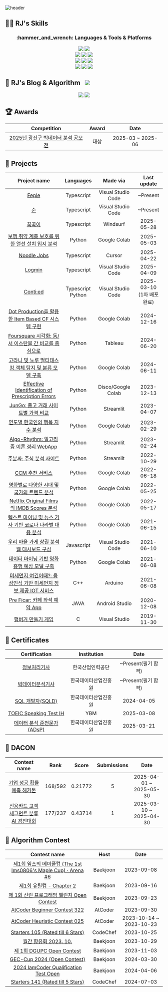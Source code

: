 ![header](https://capsule-render.vercel.app/api?type=rounded&color=0:A072A8,100:7C7AA8&text=Welcome%20to%20Junseok's%20Github!%20✨%20&animation=fadeIn&fontColor=FFFFFF&fontSize=40&fontAlign=50&height=180&width)

## 💪🏻 RJ's Skills
<div align=center>
  <h3>:hammer_and_wrench: Languages & Tools & Platforms</h3>
  <img src="https://img.shields.io/badge/Python-3776AB?style=for-the-badge&logo=python&logoColor=white">
  <img src="https://img.shields.io/badge/google colab-F9AB00?style=for-the-badge&logo=googlecolab&logoColor=white">
  <br>

  <img src="https://img.shields.io/badge/Tensorflow-FF6F00?style=for-the-badge&logo=Tensorflow&logoColor=white">
  <img src="https://img.shields.io/badge/django-%23092E20.svg?style=for-the-badge&logo=django&logoColor=white">
  <img src="https://img.shields.io/badge/postgres-%23316192.svg?style=for-the-badge&logo=postgresql&logoColor=white">
  <br>
  
  <img src="https://img.shields.io/badge/react-%2320232a.svg?style=for-the-badge&logo=react&logoColor=%2361DAFB">
  <img src="https://img.shields.io/badge/Typescript-3178C6?style=for-the-badge&logo=Typescript&logoColor=white">
  <img src="https://img.shields.io/badge/tailwindcss-%2338B2AC.svg?style=for-the-badge&logo=tailwind-css&logoColor=white">
  <br>

  <img src="https://img.shields.io/badge/docker-%230db7ed.svg?style=for-the-badge&logo=docker&logoColor=white">
  <img src="https://img.shields.io/badge/scikit--learn-%23F7931E.svg?style=for-the-badge&logo=scikit-learn&logoColor=white">
  <img src="https://img.shields.io/badge/mysql-4479A1.svg?style=for-the-badge&logo=mysql&logoColor=white">
  <br>
</div>

## 🤔 RJ's Blog & Algorithm <a href="https://injoycode.tistory.com"><img src="http://img.shields.io/badge/-My%20Blog-96744E?style=flat&logo=tistory&link=https://injoycode.tistory.com" style="height : auto; margin-left : 10px; margin-right : 10px;"/></a>

<p align="center">
  <a href="https://solved.ac/rj_stony"><img src="http://mazassumnida.wtf/api/v2/generate_badge?boj=rj_stony"></a>
  <img src="http://mazandi.herokuapp.com/api?handle=rj_stony&theme=dark">
</p>

## 🏆 Awards
|Competition|Award|Date|
|:----:|:----:|:----:|
|[2025년 광진구 빅데이터 분석 공모전](https://www.gwangjin.go.kr/portal/bbs/B0000003/view.do?nttId=6397299&menuNo=200192&pSiteId=portal&pageIndex=1)|대상|2025-03 ~ 2025-06|

## 🌟 Projects
|Project name|Languages|Made via|Last update|
|:----:|:----:|:----:|:----:|
|[Feple](https://feple.vercel.app/)|Typescript|Visual Studio Code|~Present|
|[순](https://github.com/MJ-Seed/soon-frontend)|Typescript|Visual Studio Code|~Present|
|[꾹꾹이](https://rj-stony.github.io/kkuk-kuki/)|Typescript|Windsurf|2025-05-28|
|[보행 취약 계층 보호를 위한 열선 설치 입지 분석](https://github.com/RJ-Stony/wh05-1st-teamS-JungSung)|Python|Google Colab|2025-05-03|
|[Noodle Jobs](https://rj-stony.github.io/noodle-jobs/)|Typescript|Cursor|2025-04-22|
|[Logmin](https://github.com/MJ-Seed/logmin_client)|Typescript|Visual Studio Code|2025-04-09|
|[Conti:ed](https://client-20h.pages.dev/)|Typescript<br>Python|Visual Studio Code|2025-03-10<br>(1차 배포 완료)|
|[Dot Production을 활용한 Item Based CF 시스템 구현](https://github.com/RJ-Stony/Item-based-CF-dot-production/blob/main/Item_based_%E1%84%92%E1%85%A7%E1%86%B8%E1%84%8B%E1%85%A5%E1%86%B8%E1%84%91%E1%85%B5%E1%86%AF%E1%84%90%E1%85%A5%E1%84%85%E1%85%B5%E1%86%BC_%EC%B5%9C%EC%A2%85_%EA%B5%AC%ED%98%84.ipynb)|Python|Google Colab|2024-12-16|
|[Foursquare 시각화: 동/서 이스탄불 간 비교를 중심으로](https://docs.google.com/presentation/d/17fse3kkSJMTtfpMEVByP_1yOog9Ld1mw/edit?usp=sharing&ouid=110608903016455034836&rtpof=true&sd=true)|Python|Tableau|2024-06-20|
|[고라니 및 노루 멀티태스킹 객체 탐지 및 분류 모델 구축](https://docs.google.com/presentation/d/1YX-8pZmtZSY5MV_vqw6jHb3L467RdOTZ/edit?usp=sharing&ouid=110608903016455034836&rtpof=true&sd=true)|Python|Google Colab|2024-06-11|
|[Effective Identification of Prescription Errors](https://injoycode.tistory.com/49)|Python|Disco/Google Colab|2023-12-13|
|[JunGo: 중고 거래 사이트별 가격 비교](https://github.com/RJ-Stony/Jun_GO)|Python|Streamlit|2023-04-07|
|[연도별 한국인의 행복 지수 분석](https://github.com/RJ-Stony/Streamlit_ML/blob/main/happiness_index.py)|Python|Google Colab|2023-02-29|
|[Algo-Rhythm: 알고리즘 이론 정리 WebApp](https://github.com/RJ-Stony/Algo-Rhythm/blob/main/streamlit_app.py)|Python|Streamlit|2023-02-24|
|[주분싸: 주식 분석 사이트](https://github.com/RJ-Stony/JuBoonSSa/blob/main/221029.png)|Python|Streamlit|2022-10-29|
|[CCM 추천 서비스](https://github.com/RJ-Stony/Roh_Library/blob/main/Spotify_%ED%99%9C%EC%9A%A9.ipynb)|Python|Google Colab|2022-06-18|
|[영화별로 다양한 시대 및 국가의 트렌드 분석](https://github.com/RJ-Stony/Machine_Learning_Project/blob/main/(%ED%94%84%EB%A1%9C%EC%A0%9D%ED%8A%B8)_%EC%98%81%ED%99%94%EB%B3%84%EB%A1%9C_%EB%8B%A4%EC%96%91%ED%95%9C_%EC%8B%9C%EB%8C%80_%EB%B0%8F_%EA%B5%AD%EA%B0%80_%ED%8A%B8%EB%A0%8C%EB%93%9C_%EB%B6%84%EC%84%9D.ipynb)|Python|Google Colab|2022-05-25|
|[Netflix Original Films의 IMDB Scores 분석](https://github.com/RJ-Stony/Machine_Learning_Project/blob/main/(%ED%94%84%EB%A1%9C%EC%A0%9D%ED%8A%B8)%20Netflix_Original_Films%EC%9D%98_IMDB_Scores_%EB%B6%84%EC%84%9D%ED%95%98%EA%B8%B0.ipynb)|Python|Google Colab|2022-05-17|
|[텍스트 마이닝 및 뉴스 기사 기반 코로나 나라별 대응 분석](https://docs.google.com/presentation/d/1qsYNerkVgV_X-zvz7WMM5-6KB9mFEd9v/edit?usp=sharing&ouid=110608903016455034836&rtpof=true&sd=true)|Python|Google Colab|2021-06-15|
|[우리 마을 가게 상권 분석 웹 대시보드 구성](https://docs.google.com/presentation/d/16kQdD_ASE6jSgYs68tTU79e3yGOOMxTo/edit?usp=sharing&ouid=110608903016455034836&rtpof=true&sd=true)|Javascript|Visual Studio Code|2021-06-10|
|[데이터 마이닝 기반 영화 흥행 예상 모델 구축](https://docs.google.com/presentation/d/1pzQX3X1UZP4mqPZgWG4PZQcyWNQK4Ah8/edit?usp=sharing&ouid=110608903016455034836&rtpof=true&sd=true)|Python|Google Colab|2021-06-08|
|[미세먼지 여긴어때?: 음성인식 기반 미세먼지 정보 제공 IOT 서비스](https://docs.google.com/presentation/d/1_RfAO7YlM6KR4HeyLlURrg6vCSPbnOZg/edit?usp=sharing&ouid=110608903016455034836&rtpof=true&sd=true)|C++|Arduino|2021-06-08|
|[Pre Ficar: 카페 좌석 예약 App](https://docs.google.com/presentation/d/166KMAZxBcPHwQEqmSkJ3mMMaRvBRlhAj/edit?usp=sharing&ouid=110608903016455034836&rtpof=true&sd=true)|JAVA|Android Studio|2020-12-08|
|[햄버거 만들기 게임](https://blog.naver.com/lordjoshua/222422302694)|C|Visual Studio|2019-11-30|

## 🪪 Certificates
|Certification|Institution|Date|
|:----:|:----:|:----:|
|[정보처리기사](https://www.q-net.or.kr/crf005.do?id=crf00503&jmCd=1320)|한국산업인력공단|~Present(필기 합격)|
|[빅데이터분석기사](https://www.dataq.or.kr/www/sub/a_07.do)|한국데이터산업진흥원|~Present(필기 합격)|
|[SQL 개발자(SQLD)](https://www.dataq.or.kr/www/sub/a_04.do)|한국데이터산업진흥원|2024-04-05|
|[TOEIC Speaking Test IH](https://www.toeicswt.co.kr/)|YBM|2025-03-08|
|[데이터 분석 준전문가(ADsP)](https://www.dataq.or.kr/www/sub/a_06.do)|한국데이터산업진흥원|2025-03-21|

## 💎 DACON
|Contest name|Rank|Score|Submissions|Date|
|:----:|:----:|:----:|:----:|:----:|
|[기업 성공 확률 예측 해커톤](https://dacon.io/competitions/official/236475/overview/description)|168/592|0.21772|5|2025-04-01 ~ 2025-05-30|
|[신용카드 고객 세그먼트 분류 AI 경진대회](https://dacon.io/competitions/official/236460/overview/description)|177/237|0.43714|1|2025-03-10 ~ 2025-04-30|

## 📖 Algorithm Contest
|Contest name|Host|Date|
|:----:|:----:|:----:|
|[제1회 임스의 메이플컵 (The 1st lms0806's Maple Cup) · Arena #6](https://www.acmicpc.net/contest/view/1088)|Baekjoon|2023-09-08|
|[제1회 유틸컵 - Chapter 2](https://www.acmicpc.net/contest/view/1079)|Baekjoon|2023-09-16|
|[제 1회 선린 프로그래밍 챌린지 Open Contest](https://www.acmicpc.net/contest/view/1134)|Baekjoon|2023-09-23|
|[AtCoder Beginner Contest 322](https://atcoder.jp/contests/abc322)|AtCoder|2023-09-30|
|[AtCoder Heuristic Contest 025](https://atcoder.jp/contests/ahc025)|AtCoder|2023-10-14 ~ 2023-10-23|
|[Starters 105 (Rated till 6 Stars)](https://www.codechef.com/START105)|CodeChef|2023-10-25|
|[월간 향유회 2023. 10.](https://www.acmicpc.net/contest/view/1149)|Baekjoon|2023-10-29|
|[제 1회 DGUPC Open Contest](https://www.acmicpc.net/contest/view/1183)|Baekjoon|2023-11-03|
|[GEC-Cup 2024 (Open Contest)](https://www.acmicpc.net/contest/view/1261)|Baekjoon|2024-03-30|
|[2024 IamCoder Qualification Test Open](https://www.acmicpc.net/contest/view/1268)|Baekjoon|2024-04-06|
|[Starters 141 (Rated till 5 Stars)](https://www.codechef.com/START141)|CodeChef|2024-07-03|
